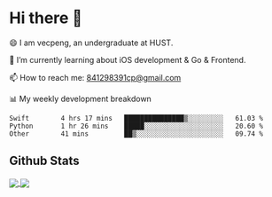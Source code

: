 
# Hi there 👋
😄 I am vecpeng, an undergraduate at HUST.

🌱 I’m currently learning about iOS development & Go & Frontend.

📫 How to reach me: 841298391cp@gmail.com

📊 My weekly development breakdown
<!--START_SECTION:waka-->

```text
Swift        4 hrs 17 mins   ███████████████▒░░░░░░░░░   61.03 %
Python       1 hr 26 mins    █████░░░░░░░░░░░░░░░░░░░░   20.60 %
Other        41 mins         ██▒░░░░░░░░░░░░░░░░░░░░░░   09.74 %
```

<!--END_SECTION:waka-->

## Github Stats
<a href="https://github.com/anuraghazra/github-readme-stats">
  <img align="center" src="https://github-readme-stats.vercel.app/api?username=vecpeng&count_private=true&hide=stars" />
</a>
<a href="https://github.com/anuraghazra/convoychat">
  <img align="center" src="https://github-readme-stats.vercel.app/api/top-langs/?username=vecpeng&layout=compact" />
</a>
